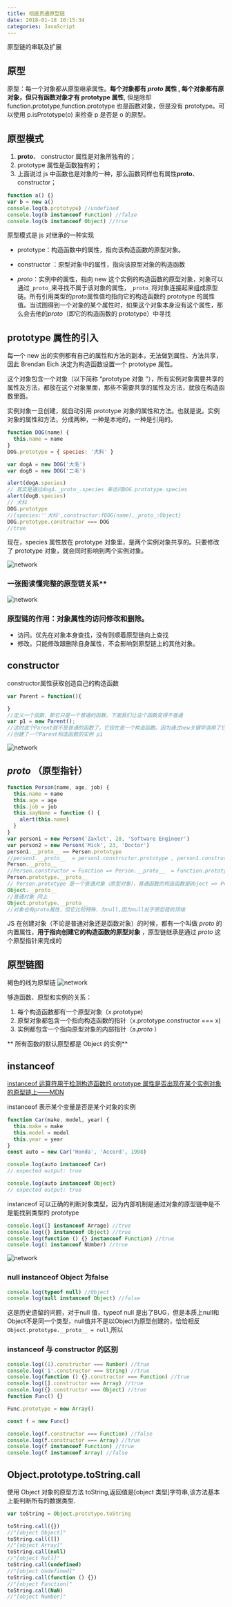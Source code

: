```yaml
---
title: 彻底贯通原型链
date: 2018-01-18 10:15:34
categories: JavaScript
---
```


原型链的串联及扩展

<!--more-->

## 原型

原型：每一个对象都从原型继承属性。**每个对象都有 _proto_ 属性 , 每个对象都有原对象，但只有函数对象才有 prototype 属性**, 但是除却 function.prototype,function.prototype 也是函数对象，但是没有 prototype。可以使用 p.isPrototype(o) 来检查 p 是否是 o 的原型。

## 原型模式

1. **proto**、 constructor 属性是对象所独有的；
2. prototype 属性是函数独有的；
3. 上面说过 js 中函数也是对象的一种，那么函数同样也有属性**proto**、 constructor；

```javascript
function a() {}
var b = new a()
console.log(b.prototype) //undefined
console.log(b instanceof Function) //false
console.log(b instanceof Object) //true
```

原型模式是 js 对继承的一种实现

- prototype：构造函数中的属性，指向该构造函数的原型对象。

- constructor ：原型对象中的属性，指向该原型对象的构造函数

- _proto_：实例中的属性，指向 new 这个实例的构造函数的原型对象，对象可以通过`_proto_`来寻找不属于该对象的属性，`_proto_`将对象连接起来组成原型链。所有引用类型的*proto*属性值均指向它的构造函数的 prototype 的属性值。当试图得到一个对象的某个属性时，如果这个对象本身没有这个属性，那么会去他的*proto*（即它的构造函数的 prototype）中寻找

## prototype 属性的引入

每一个 new 出的实例都有自己的属性和方法的副本，无法做到属性、方法共享，因此 Brendan Eich 决定为构造函数设置一个 prototype 属性。

这个对象包含一个对象（以下简称 “prototype 对象 ”），所有实例对象需要共享的属性及方法，都放在这个对象里面，那些不需要共享的属性及方法，就放在构造函数里面。

实例对象一旦创建，就自动引用 prototype 对象的属性和方法。也就是说。实例对象的属性和方法，分成两种，一种是本地的，一种是引用的。

```javascript
function DOG(name) {
  this.name = name
}
DOG.prototype = { species: '犬科' }

var dogA = new DOG('大毛')
var dogB = new DOG('二毛')

alert(dogA.species)
// 其实是通过dogA._proto_.species 来访问DOG.prototype.species
alert(dogB.species)
// 犬科
DOG.prototype
//{species:''犬科',constructor:fDOG(name),_proto_:Object}
DOG.prototype.constructor === DOG
//true
```

现在，species 属性放在 prototype 对象里，是两个实例对象共享的。只要修改了 prototype 对象，就会同时影响到两个实例对象。

![network](/images/prototype/1.png)

### 一张图读懂完整的原型链关系\*\*
![network](/images/prototype/prototype.image)

### 原型链的作用：对象属性的访问修改和删除。

- 访问。优先在对象本身查找，没有则顺着原型链向上查找
- 修改。只能修改跟删除自身属性，不会影响到原型链上的其他对象。

## constructor

constructor属性获取创造自己的构造函数
```javascript
var Parent = function(){

}
//定义一个函数，那它只是一个普通的函数，下面我们让这个函数变得不普通
var p1 = new Parent();
//这时这个Parent就不是普通的函数了，它现在是一个构造函数。因为通过new关键字调用了它
//创建了一个Parent构造函数的实例 p1
```


![network](/images/prototype/constructor.png)

## _proto_ （原型指针）

```javascript
function Person(name, age, job) {
  this.name = name
  this.age = age
  this.job = job
  this.sayName = function () {
    alert(this.name)
  }
}
var person1 = new Person('Zaxlct', 28, 'Software Engineer')
var person2 = new Person('Mick', 23, 'Doctor')
person1.__proto__ == Person.prototype
//person1.__proto__  = person1.constructor.prototype , person1.constructor = Person
Person.__proto__
//Person.constructor = Function => Person.__proto__  = Function.prototype
Person.prototype.__proto__
// Person.prototype 是一个普通对象（原型对象），普通函数的构造函数是Object => Person.prototype.__proto__ =  Object.prototype
Object.__proto__
//普通对象 同上
Object.prototype.__proto__
//对象也有proto属性，但它比较特殊，为null,因为null处于原型链的顶端
```

JS 在创建对象（不论是普通对象还是函数对象）的时候，都有一个叫做 _proto_ 的内置属性，**用于指向创建它的构造函数的原型对象** ，原型链继承是通过 _proto_ 这个原型指针来完成的

## 原型链图

褐色的线为原型链 ![network](/images/prototype/2.png)

够造函数、原型和实例的关系：

1.  每个构造函数都有一个原型对象（x.prototype)
2.  原型对象都包含一个指向构造函数的指针（x.prototype.constructor === x)
3.  实例都包含一个指向原型对象的内部指针（a._proto_ ）

** 所有函数的默认原型都是 Object 的实例**

## instanceof

[instanceof 运算符用于检测构造函数的 prototype 属性是否出现在某个实例对象的原型链上——MDN](https://developer.mozilla.org/zh-CN/docs/Web/JavaScript/Reference/Operators/instanceof)

instanceof 表示某个变量是否是某个对象的实例


```javascript
function Car(make, model, year) {
  this.make = make
  this.model = model
  this.year = year
}
const auto = new Car('Honda', 'Accord', 1998)

console.log(auto instanceof Car)
// expected output: true

console.log(auto instanceof Object)
// expected output: true
```

instanceof 可以正确的判断对象类型，因为内部机制是通过对象的原型链中是不是能找到类型的 prototype

```javascript
console.log([] instanceof Arrage) //true
console.log({} instanceof Object) //true
console.log(function () {} instanceof Function) //true
console.log(1 instanceof NUmber) //true
```

![network](/images/prototype/instanceof.image)

### null instanceof Object 为false

```javascript
console.log(typeof null) //Object
console.log(null instanceof Object) //false
```

这是历史遗留的问题，对于null 值，typeof null 是出了BUG，但是本质上null和Object不是同一个类型，null值并不是以Object为原型创建的，恰恰相反`Object.prototype.__proto__ = null`,所以


### instanceof 与 constructor 的区别

```javascript
console.log((1).constructor === Number) //true
console.log('1'.constructor === String) //true
console.log(function () {}.constructor === Function) //true
console.log([].constructor === Array) //true
console.log({}.constructor === Object) //true
function Func() {}

Func.prototype = new Array()

const f = new Func()

console.log(f.constructor === Function) //false
console.log(f.constructor === Array) //true
console.log(f instanceof Function) //true
console.log(f instanceof Array) //false
```

## Object.prototype.toString.call

使用 Object 对象的原型方法 toString,返回值是[object 类型]字符串,该方法基本上能判断所有的数据类型.

```javascript
var toString = Object.prototype.toString

toString.call({})
//"[object Object]"
toString.call([])
//"[object Array]"
toString.call(null)
//"[object Null]"
toString.call(undefined)
//"[object Undefined]"
toString.call(function () {})
//"[object Function]"
toString.call(NaN)
//"[object Number]"
```
